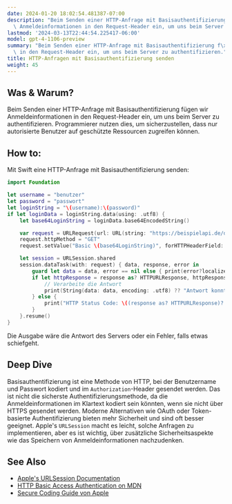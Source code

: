 ```yaml
---
date: 2024-01-20 18:02:54.481387-07:00
description: "Beim Senden einer HTTP-Anfrage mit Basisauthentifizierung f\xFCgen wir\
  \ Anmeldeinformationen in den Request-Header ein, um uns beim Server zu\u2026"
lastmod: '2024-03-13T22:44:54.225417-06:00'
model: gpt-4-1106-preview
summary: "Beim Senden einer HTTP-Anfrage mit Basisauthentifizierung f\xFCgen wir Anmeldeinformationen\
  \ in den Request-Header ein, um uns beim Server zu authentifizieren."
title: HTTP-Anfragen mit Basisauthentifizierung senden
weight: 45
---
```


## Was & Warum?
Beim Senden einer HTTP-Anfrage mit Basisauthentifizierung fügen wir Anmeldeinformationen in den Request-Header ein, um uns beim Server zu authentifizieren. Programmierer nutzen dies, um sicherzustellen, dass nur autorisierte Benutzer auf geschützte Ressourcen zugreifen können.

## How to:
Mit Swift eine HTTP-Anfrage mit Basisauthentifizierung senden:

```Swift
import Foundation

let username = "benutzer"
let password = "passwort"
let loginString = "\(username):\(password)"
if let loginData = loginString.data(using: .utf8) {
    let base64LoginString = loginData.base64EncodedString()

    var request = URLRequest(url: URL(string: "https://beispielapi.de/daten")!)
    request.httpMethod = "GET"
    request.setValue("Basic \(base64LoginString)", forHTTPHeaderField: "Authorization")

    let session = URLSession.shared
    session.dataTask(with: request) { data, response, error in
        guard let data = data, error == nil else { print(error?localizedDescription ?? "Unbekannter Fehler"); return }
        if let httpResponse = response as? HTTPURLResponse, httpResponse.statusCode == 200 {
            // Verarbeite die Antwort
            print(String(data: data, encoding: .utf8) ?? "Antwort konnte nicht verarbeitet werden")
        } else {
            print("HTTP Status Code: \((response as? HTTPURLResponse)?.statusCode ?? -1)")
        }
    }.resume()
}
```

Die Ausgabe wäre die Antwort des Servers oder ein Fehler, falls etwas schiefgeht.

## Deep Dive
Basisauthentifizierung ist eine Methode von HTTP, bei der Benutzername und Passwort kodiert und im `Authorization`-Header gesendet werden. Das ist nicht die sicherste Authentifizierungsmethode, da die Anmeldeinformationen im Klartext kodiert sein könnten, wenn sie nicht über HTTPS gesendet werden. Moderne Alternativen wie OAuth oder Token-basierte Authentifizierung bieten mehr Sicherheit und sind oft besser geeignet. Apple's `URLSession` macht es leicht, solche Anfragen zu implementieren, aber es ist wichtig, über zusätzliche Sicherheitsaspekte wie das Speichern von Anmeldeinformationen nachzudenken.

## See Also
- [Apple's URLSession Documentation](https://developer.apple.com/documentation/foundation/urlsession)
- [HTTP Basic Access Authentication on MDN](https://developer.mozilla.org/en-US/docs/Web/HTTP/Authentication)
- [Secure Coding Guide von Apple](https://developer.apple.com/documentation/security)
